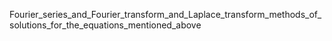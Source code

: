 Fourier_series_and_Fourier_transform_and_Laplace_transform_methods_of_solutions_for_the_equations_mentioned_above
